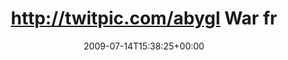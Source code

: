 ---
retweeted: false
source: <a href="http://twitter.com" rel="nofollow">Twitter Web Client</a>
entities:
  hashtags:
  - text: abr
    indices:
    - '107'
    - '111'
  symbols: []
  user_mentions: []
  urls: []
display_text_range:
- '0'
- '111'
favorite_count: '0'
id_str: '2633843504'
truncated: false
retweet_count: '0'
id: '2633843504'
created_at: Tue Jul 14 15:38:25 +0000 2009
favorited: false
full_text: 'http://twitpic.com/abygl War frische Breakdowns einkaufen! 6.99 € für
  August Burns Red. Freu [@JB_Burns_Red](https://twitter.com/JB_Burns_Red) #abr'
lang: de
tags:
- abr
- pesos:twitter
date: '2009-07-14T15:38:25+00:00'
src: https://twitter.com/bascht/status/2633843504
original_url: https://twitter.com/bascht/status/2633843504
type: twitter_tweet
text: 'http://twitpic.com/abygl War frische Breakdowns einkaufen! 6.99 € für August
  Burns Red. Freu [@JB_Burns_Red](https://twitter.com/JB_Burns_Red) #abr'
title: http://twitpic.com/abygl War fr

---